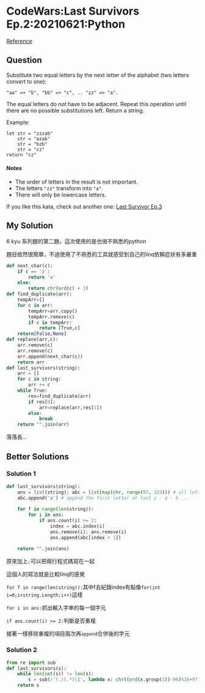 # CodeWars:Last Survivors Ep.2:20210621:Python

[Reference](https://www.codewars.com/kata/60a1aac7d5a5fc0046c89651/python)



## Question

Substitute two equal letters by the next letter of the alphabet (two letters convert to one):

```
"aa" => "b", "bb" => "c", .. "zz" => "a".
```

The equal letters do *not* have to be adjacent.
Repeat this operation until there are no possible substitutions left.
Return a string.

Example:

```
let str = "zzzab"
    str = "azab"
    str = "bzb"
    str = "cz"
return "cz"
```

#### Notes

- The order of letters in the result is not important.
- The letters `"zz"` transform into `"a"`.
- There will only be lowercase letters.

If you like this kata, check out another one: [Last Survivor Ep.3](https://www.codewars.com/kata/60a2d7f50eee95000d34f414)

## My Solution

6 kyu 系列題的第二題，這次使用的是也很不熟悉的python

題目依然很簡單，不過使用了不熟悉的工具就感受到自己的linq依賴症狀有多嚴重

```python
def next_char(c):
    if c == 'z':
        return 'a'
    else:
        return chr(ord(c) + 1)
def find_duplicate(arr):
    tempArr=[]
    for c in arr:
        tempArr=arr.copy()
        tempArr.remove(c)
        if c in tempArr:
            return [True,c]
    return[False,None]
def replace(arr,c):
    arr.remove(c)
    arr.remove(c)
    arr.append(next_char(c))
    return arr
def last_survivors(string):
    arr = []
    for c in string:
        arr += c
    while True:
        res=find_duplicate(arr)
        if res[0]:
            arr=replace(arr,res[1])
        else:
            break
    return "".join(arr)
```

落落長...



## Better Solutions



### Solution 1

```python
def last_survivors(string):
    ans = list(string); abc = list(map(chr, range(97, 123))) # all letters
    abc.append('a') # append the first letter at last z - a - b ...
    
    for f in range(len(string)):
        for i in ans:
            if ans.count(i) >= 2:
                index = abc.index(i)
                ans.remove(i); ans.remove(i)
                ans.append(abc[index + 1])
            
    return "".join(ans)   
```

原來加上`;`可以把兩行程式碼寫在一起

這個人的寫法就是比較linq的感覺

`for f in range(len(string)):`其中f去紀錄index有點像`for(int i=0;i<string.Length;i++)`這樣

`for i in ans:`抓出輸入字串的每一個字元

`if ans.count(i) >= 2:`判斷是否重複

接著一樣移除重複的項目兩次再`append`合併後的字元



### Solution 2

```python
from re import sub
def last_survivors(s):
    while len(set(s)) != len(s):
        s = sub(r'(.)(.*)\1', lambda x: chr((ord(x.group(1))-96)%26+97) + x.group(2),s)
    return s
```

